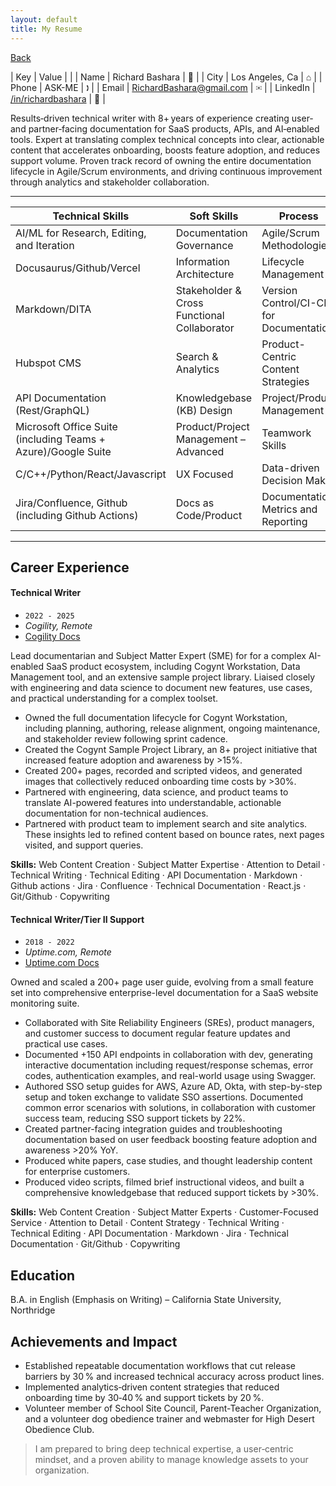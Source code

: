 ```yaml
---
layout: default
title: My Resume
---
```


[Back](index.html)



|  Key | Value  | |
| Name | Richard Bashara | 🧑 |
| City  | Los Angeles, Ca   | ⌂ |
| Phone  | ASK-ME   | 🕽  |
| Email  | [RichardBashara@gmail.com](mailto:richardbashara@gmail.com)  | ✉  |
| LinkedIn | [/in/richardbashara](https://www.linkedin.com/in/richardbashara/) | 💼  |

Results‑driven technical writer with 8+ years of experience creating user‑ and partner‑facing documentation for SaaS products, APIs, and AI‑enabled tools. Expert at translating complex technical concepts into clear, actionable content that accelerates onboarding, boosts feature adoption, and reduces support volume. Proven track record of owning the entire documentation lifecycle in Agile/Scrum environments, and driving continuous improvement through analytics and stakeholder collaboration. 

--------------

| Technical Skills | Soft Skills | Process |
| ----- | ---- | ----- |
| AI/ML for Research, Editing, and Iteration | Documentation Governance  | Agile/Scrum Methodologies 
| Docusaurus/Github/Vercel    | Information Architecture  | Lifecycle Management
| Markdown/DITA | Stakeholder & Cross Functional Collaborator | Version Control/CI-CD for Documentation 
| Hubspot CMS | Search & Analytics | Product-Centric Content Strategies 
| API Documentation (Rest/GraphQL) | Knowledgebase (KB) Design | Project/Product Management
| Microsoft Office Suite (including Teams + Azure)/Google Suite | Product/Project Management – Advanced | Teamwork Skills |
| C/C++/Python/React/Javascript | UX Focused | Data-driven Decision Maker
| Jira/Confluence, Github (including Github Actions) | Docs as Code/Product | Documentation Metrics and Reporting  |

--------------

## Career Experience


#### Technical Writer

* ``2022 - 2025``
* _Cogility, Remote_
* [Cogility Docs](docs.cogility.com)

Lead documentarian and Subject Matter Expert (SME) for for a complex AI-enabled SaaS product ecosystem, including  Cogynt Workstation, Data Management tool, and an extensive sample project library. Liaised closely with engineering and data science to document new features, use cases, and practical understanding for a complex toolset.  

* Owned the full documentation lifecycle for Cogynt Workstation, including planning, authoring, release alignment, ongoing maintenance, and stakeholder review following sprint cadence.
* Created the Cogynt Sample Project Library, an 8+ project initiative that increased feature adoption and awareness by >15%. 
* Created 200+ pages, recorded and scripted videos, and generated images that collectively reduced onboarding time costs by >30%. 
* Partnered with engineering, data science, and product teams to translate AI-powered features into understandable, actionable documentation for non-technical audiences.
* Partnered with product team to implement search and site analytics. These insights led to refined content based on bounce rates, next pages visited, and support queries. 


**Skills:** Web Content Creation · Subject Matter Expertise · Attention to Detail · Technical Writing · Technical Editing · API Documentation · Markdown · Github actions · Jira · Confluence · Technical Documentation · React.js · Git/Github · Copywriting


#### Technical Writer/Tier II Support

* ``2018 - 2022``
* _Uptime.com, Remote_
* [Uptime.com Docs](support.uptime.com)

Owned and scaled a 200+ page user guide, evolving from a small feature set into comprehensive enterprise-level documentation for a SaaS website monitoring suite.

* Collaborated with Site Reliability Engineers (SREs), product managers, and customer success to document regular feature updates and practical use cases.
* Documented +150 API endpoints in collaboration with dev, generating interactive documentation including request/response schemas, error codes, authentication examples, and real-world usage using Swagger.
* Authored SSO setup guides for AWS, Azure AD, Okta, with step-by-step setup and token exchange to validate SSO assertions. Documented common error scenarios with solutions, in collaboration with customer success team, reducing SSO support tickets by 22%. 
* Created partner-facing integration guides and troubleshooting documentation based on user feedback boosting feature adoption and awareness >20% YoY.
* Produced white papers, case studies, and thought leadership content for enterprise customers.
* Produced video scripts, filmed brief instructional videos, and built a comprehensive knowledgebase that reduced support tickets by >30%.


**Skills:** Web Content Creation · Subject Matter Experts · Customer-Focused Service · Attention to Detail · Content Strategy · Technical Writing · Technical Editing · API Documentation · Markdown · Jira · Technical Documentation · Git/Github · Copywriting


## Education

B.A. in English (Emphasis on Writing) – California State University, Northridge


## Achievements and Impact 

* Established repeatable documentation workflows that cut release barriers by 30 % and increased technical accuracy across product lines.
* Implemented analytics‑driven content strategies that reduced onboarding time by 30‑40 % and support tickets by 20 %.
* Volunteer member of School Site Council, Parent-Teacher Organization, and a volunteer dog obedience trainer and webmaster for High Desert Obedience Club.

> I am prepared to bring deep technical expertise, a user‑centric mindset, and a proven ability to manage knowledge assets to your organization.


